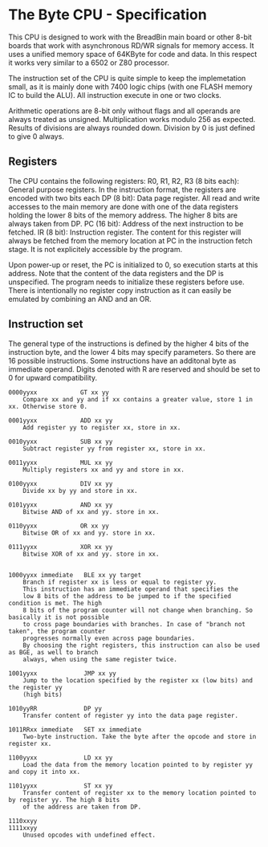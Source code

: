 # The Byte CPU - Specification

This CPU is designed to work with the BreadBin main board or other 8-bit boards that 
work with asynchronous RD/WR signals for memory access.
It uses a unified memory space of 64KByte for code and data. In this respect it works
very similar to a 6502 or Z80 processor. 

The instruction set of the CPU is quite simple to keep the implemetation small,
as it is mainly done with 7400 logic chips (with one FLASH memory IC to build the ALU).
All instruction execute in one or two clocks. 

Arithmetic operations are 8-bit only without flags and all operands are always
treated as unsigned. Multiplication works modulo 256 as expected.
Results of divisions are always rounded down. Division by 0 is just defined to give 0 always.


## Registers

The CPU contains the following registers:
    R0, R1, R2, R3 (8 bits each):  
        General purpose registers. In the instruction format, the registers are encoded with
        two bits each
    DP (8 bit): 
        Data page register. All read and write accesses to the main memory are done with
        one of the data registers holding the lower 8 bits of the memory address. The higher
        8 bits are always taken from DP.
    PC (16 bit):
        Address of the next instruction to be fetched.
    IR (8 bit):
        Instruction register. The content for this register will always be fetched
        from the memory location at PC in the instruction fetch stage. It is not explicitely
        accessible by the program.

Upon power-up or reset, the PC is initialized to 0, so execution starts at this address.
Note that the content of the data registers and the DP is unspecified. The program needs to
initialize these registers before use.
There is intentionally no register copy instruction as it can easily be emulated by combining
an AND and an OR. 

## Instruction set

The general type of the instructions is defined by the higher 4 bits of the instruction byte, and
the lower 4 bits may specify parameters. So there are 16 possible instructions. Some instructions
have an additonal byte as immediate operand.
Digits denoted with R are reserved and should be set to 0 for upward compatibility.

    0000yyxx            GT xx yy
        Compare xx and yy and if xx contains a greater value, store 1 in xx. Otherwise store 0.

    0001yyxx            ADD xx yy
        Add register yy to register xx, store in xx.
     
    0010yyxx            SUB xx yy
        Subtract register yy from register xx, store in xx.
        
    0011yyxx            MUL xx yy
        Multiply registers xx and yy and store in xx.
        
    0100yyxx            DIV xx yy
        Divide xx by yy and store in xx.
   
    0101yyxx            AND xx yy
        Bitwise AND of xx and yy. store in xx.
   
    0110yyxx            OR xx yy
        Bitwise OR of xx and yy. store in xx.
   
    0111yyxx            XOR xx yy
        Bitwise XOR of xx and yy. store in xx.
   

    1000yyxx immediate   BLE xx yy target 
        Branch if register xx is less or equal to register yy.
        This instruction has an immediate operand that specifies the 
        low 8 bits of the address to be jumped to if the specified condition is met. The high
        8 bits of the program counter will not change when branching. So basically it is not possible
        to cross page boundaries with branches. In case of "branch not taken", the program counter
        progresses normally even across page boundaries. 
        By choosing the right registers, this instruction can also be used as BGE, as well to branch
        always, when using the same register twice.

    1001yyxx             JMP xx yy 
        Jump to the location specified by the register xx (low bits) and the register yy
        (high bits)

    1010yyRR             DP yy
        Transfer content of register yy into the data page register.

    1011RRxx immediate   SET xx immediate
        Two-byte instruction. Take the byte after the opcode and store in register xx.

    1100yyxx             LD xx yy
        Load the data from the memory location pointed to by register yy and copy it into xx.
        
    1101yyxx             ST xx yy
        Transfer content of register xx to the memory location pointed to by register yy. The high 8 bits
        of the address are taken from DP.

    1110xxyy 
    1111xxyy
        Unused opcodes with undefined effect.
